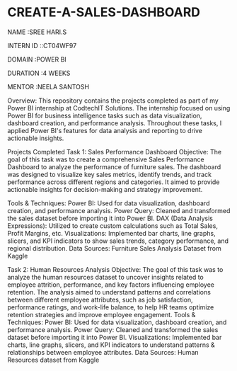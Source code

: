 # CREATE-A-SALES-DASHBOARD

NAME       :SREE HARI.S

INTERN ID  ::CT04WF97

DOMAIN     :POWER BI

DURATION   :4 WEEKS

MENTOR     :NEELA SANTOSH

Overview: This repository contains the projects completed as part of my Power BI internship at CodtechIT Solutions. The internship focused on using Power BI for business intelligence tasks such as data visualization, dashboard creation, and performance analysis. Throughout these tasks, I applied Power BI's features for data analysis and reporting to drive actionable insights.

Projects Completed Task 1: Sales Performance Dashboard Objective: The goal of this task was to create a comprehensive Sales Performance Dashboard to analyze the performance of furniture sales. The dashboard was designed to visualize key sales metrics, identify trends, and track performance across different regions and categories. It aimed to provide actionable insights for decision-making and strategy improvement.

Tools & Techniques: Power BI: Used for data visualization, dashboard creation, and performance analysis. Power Query: Cleaned and transformed the sales dataset before importing it into Power BI. DAX (Data Analysis Expressions): Utilized to create custom calculations such as Total Sales, Profit Margins, etc. Visualizations: Implemented bar charts, line graphs, slicers, and KPI indicators to show sales trends, category performance, and regional distribution. Data Sources: Furniture Sales Analysis Dataset from Kaggle

Task 2: Human Resources Analysis Objective: The goal of this task was to analyze the human resources dataset to uncover insights related to employee attrition, performance, and key factors influencing employee retention. The analysis aimed to understand patterns and correlations between different employee attributes, such as job satisfaction, performance ratings, and work-life balance, to help HR teams optimize retention strategies and improve employee engagement. Tools & Techniques: Power BI: Used for data visualization, dashboard creation, and performance analysis. Power Query: Cleaned and transformed the sales dataset before importing it into Power BI. Visualizations: Implemented bar charts, line graphs, slicers, and KPI indicators to understand patterns & relationships between employee attributes. Data Sources: Human Resources dataset from Kaggle
